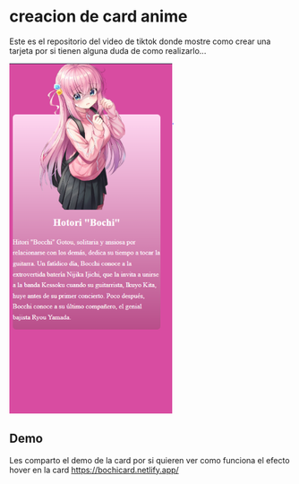 
# creacion de card anime

Este es el repositorio del video de tiktok donde mostre como crear una tarjeta por si tienen alguna duda de como realizarlo...

![Logo](img/bochi.PNG)


## Demo
Les comparto el demo de la card por si quieren ver como funciona el efecto hover en la card
https://bochicard.netlify.app/